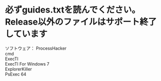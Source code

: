 <h1>必ずguides.txtを読んでください。 Release以外のファイルはサポート終了しています</h1>
ソフトウェア：
ProcessHacker<br>cmd<br>ExecTI<br>ExecTI For Windows 7<br>ExplorerKiller<br>PsExec 64
